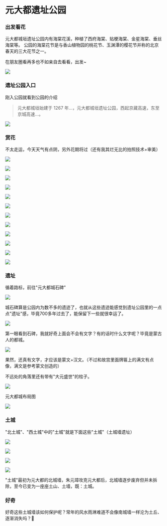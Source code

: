 # 元大都遗址公园

### 出发看花

元大都城垣遗址公园内有海棠花溪，种植了西府海棠、贴梗海棠、金星海棠、垂丝海棠等。
公园的海棠花节是与香山植物园的桃花节、玉渊潭的樱花节并称的北京春天的三大花节之一。

在朋友圈看再多也不如亲自去看看，出发~

<img src="https://restapi.amap.com/v3/staticmap?location=116.400668,39.977079&zoom=12&size=800*300&markers=mid,,A:116.400668,39.977079&key=d5a3f8fd9665c914b107e82f4d791ec3" />

### 遗址公园入口

刚入公园就看到公园的介绍

> 元大都城垣始建于 1267 年...，元大都城垣遗址公园，西起京藏高速，东至京城高速...。

![](https://fudongdong-statics.oss-cn-beijing.aliyuncs.com/images/20220417/a31fa9c0439748329093a296747b2774.png?x-oss-process=style/z.wiki)

### 赏花

不太走运，今天天气有点阴，另外花期将过（还有我其烂无比的拍照技术+审美）

![](https://fudongdong-statics.oss-cn-beijing.aliyuncs.com/images/20220417/ed457ea07f104e9597abcc7de6a8774a.png?x-oss-process=style/z.wiki)

![](https://fudongdong-statics.oss-cn-beijing.aliyuncs.com/images/20220417/b42023e06afc49a29fa6c8c50b3725a1.png?x-oss-process=style/z.wiki)

![](https://fudongdong-statics.oss-cn-beijing.aliyuncs.com/images/20220417/6e2b479ed2184a02bfb0977f2bcfba8b.png?x-oss-process=style/z.wiki)

![](https://fudongdong-statics.oss-cn-beijing.aliyuncs.com/images/20220417/d05c1bcffe8a4c9189e2120454883661.png?x-oss-process=style/z.wiki)

![](https://fudongdong-statics.oss-cn-beijing.aliyuncs.com/images/20220417/e35c47501e3d42d0aee33833f6e0215a.png?x-oss-process=style/z.wiki)

![](https://fudongdong-statics.oss-cn-beijing.aliyuncs.com/images/20220417/2935566c861a4d09a10cf1e513784352.png?x-oss-process=style/z.wiki)

![](https://fudongdong-statics.oss-cn-beijing.aliyuncs.com/images/20220417/81c3513665754a2cb715f24cfc2b7fed.png?x-oss-process=style/z.wiki)

![](https://fudongdong-statics.oss-cn-beijing.aliyuncs.com/images/20220417/4fca6ac834454c42ac0bbb791610c3b4.png?x-oss-process=style/z.wiki)

![](https://fudongdong-statics.oss-cn-beijing.aliyuncs.com/images/20220417/1c7db4fe2bc7410ca721238552f39bd8.png?x-oss-process=style/z.wiki)

![](https://fudongdong-statics.oss-cn-beijing.aliyuncs.com/images/20220417/f7acb79841e5494fbe26d829acc5cddd.png?x-oss-process=style/z.wiki)

![](https://fudongdong-statics.oss-cn-beijing.aliyuncs.com/images/20220417/95b0900a1308447aa22a648b3af1859a.png?x-oss-process=style/z.wiki)

![](https://fudongdong-statics.oss-cn-beijing.aliyuncs.com/images/20220417/d6b0c1b7f25e473fa327a6bff1f75381.png?x-oss-process=style/z.wiki)

### 遗址

循着路标，前往"元大都城石碑"

![](https://fudongdong-statics.oss-cn-beijing.aliyuncs.com/images/20220417/c9bf460b6889412fb55e64f9ecf7c4c8.png?x-oss-process=style/z.wiki)

城石碑算是公园内为数不多的遗迹了，也就从这些遗迹能感觉到遗址公园里的一点点"遗址"感，毕竟700多年过去了，能保留下一些就很幸运了。

![](https://fudongdong-statics.oss-cn-beijing.aliyuncs.com/images/20220417/afe3cc7ac11d4fcb981afe9391392c34.png?x-oss-process=style/z.wiki)

第一眼看到石碑，我就好奇上面会不会有文字？有的话时什么文字呢？毕竟是蒙古人的都城。

![](https://fudongdong-statics.oss-cn-beijing.aliyuncs.com/images/20220417/ffb039decd1e47a8ae41abf4a1ceede4.png?x-oss-process=style/z.wiki)

果然，还真有文字，才应该是蒙文+汉文。（不过和故宫里面牌匾上的满文有点像，满文是参考蒙文创造的）

不远处的角落里还有带有"大元盛世"的柱子。

![](https://fudongdong-statics.oss-cn-beijing.aliyuncs.com/images/20220417/96fb2587f7294f3aae82bd570876ad2c.png?x-oss-process=style/z.wiki)

元大都城布局图

![](https://fudongdong-statics.oss-cn-beijing.aliyuncs.com/images/20220417/6ab58d57c3b94d48bdf970ac086ff8ab.png?x-oss-process=style/z.wiki)

### 土城

"北土城"、"西土城"中的"土城"就是下面这些"土城"（土城墙遗址）

![](https://fudongdong-statics.oss-cn-beijing.aliyuncs.com/images/20220417/72b1478888354146bb8695400317f687.png?x-oss-process=style/z.wiki)

![](https://fudongdong-statics.oss-cn-beijing.aliyuncs.com/images/20220417/aba867aa006b4a2d9af00274709a1519.png?x-oss-process=style/z.wiki)

![](https://fudongdong-statics.oss-cn-beijing.aliyuncs.com/images/20220417/e99fe9c942154fcf87370b4996c0e8ac.png?x-oss-process=style/z.wiki)

![](https://fudongdong-statics.oss-cn-beijing.aliyuncs.com/images/20220417/ab8a9481055d41218c724745bf578169.png?x-oss-process=style/z.wiki)

"土城"最初为元大都的北城墙，朱元璋攻克元大都后，北城墙逐步废弃但并未拆除，至今已变为一座座土山、土墙，既：土城。

### 好奇

好奇这些土城墙该如何保护呢？常年的风水雨淋难道不会像南城墙一样沦为土丘、逐渐消失吗？🤔

<TheEnd />

